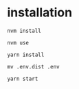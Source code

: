 # installation

``nvm install``

``nvm use``

``yarn install``

``mv .env.dist .env``

``yarn start``
